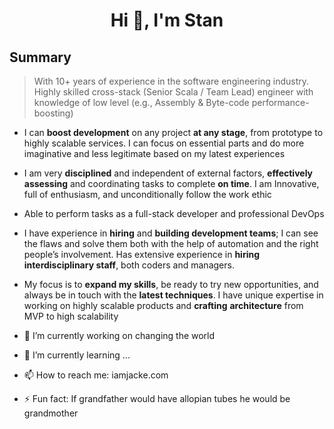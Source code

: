<h1 align="center">Hi 👋, I'm Stan</h1>

## Summary

> With 10+ years of experience in the software engineering industry. Highly skilled cross-stack (Senior Scala / Team Lead) engineer with knowledge of low level (e.g., Assembly & Byte-code performance-boosting)
> 
- I can **boost development** on any project **at any stage**, from prototype to highly scalable services. I can focus on essential parts and do more imaginative and less legitimate based on my latest experiences
- I am very **disciplined** and independent of external factors, **effectively assessing** and coordinating tasks to complete **on time**. I am Innovative, full of enthusiasm, and unconditionally follow the work ethic
- Able to perform tasks as a full-stack developer and professional DevOps
- I have experience in **hiring** and **building development teams**; I can see the flaws and solve them both with the help of automation and the right people’s involvement. Has extensive experience in **hiring interdisciplinary staff**, both coders and managers.
- My focus is to **expand my skills**, be ready to try new opportunities, and always be in touch with the **latest techniques**. I have unique expertise in working on highly scalable products and **crafting** **architecture** from MVP to high scalability

- 🔭 I’m currently working on changing the world
- 🌱 I’m currently learning ...
- 📫 How to reach me: iamjacke.com
- ⚡ Fun fact: If grandfather would have allopian tubes he would be grandmother


<!--
**Jacke/Jacke** is a ✨ _special_ ✨ repository because its `README.md` (this file) appears on your GitHub profile.
<h3 align="center">A passionate frontend developer from India</h3>

Затем возможные статьи в блоге
Рядом с этим Твиттер.
Создать мини меню оглавление, вынести социальное в крайнее правое, проекты крайнее левое. Все остальное по центру.
Какой-нибудь крутой логотип который генерируется автоматически. Связать это с каким-то скрверлессом
Добавить страницу по улучшения ридми в ноумен

- 🔭 I’m currently working on ...
- 🌱 I’m currently learning ...
- 👯 I’m looking to collaborate on ...
- 🤔 I’m looking for help with ...
- 💬 Ask me about ...
- 📫 How to reach me: ...
- 😄 Pronouns: ...
- ⚡ Fun fact: ...
-->
